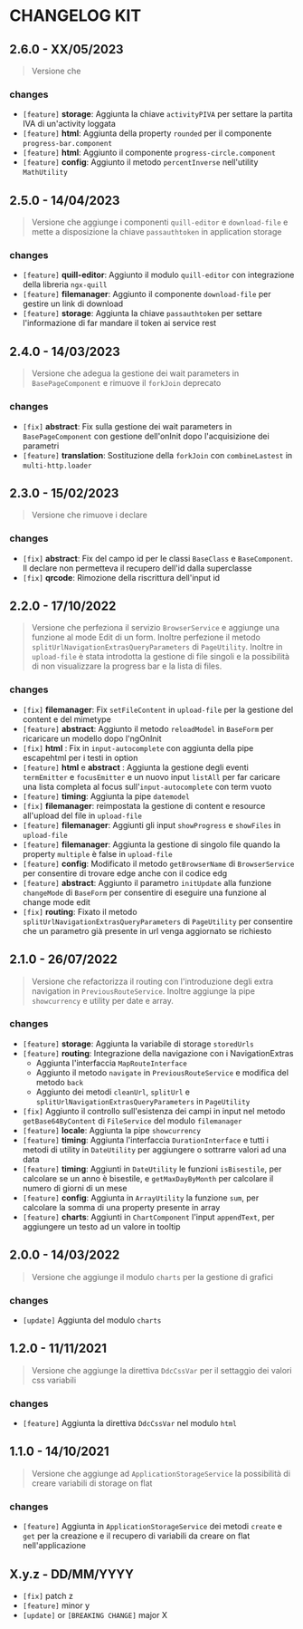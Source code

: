 # CHANGELOG KIT

## 2.6.0 - XX/05/2023

> Versione che

### changes

- `[feature]` **storage**: Aggiunta la chiave `activityPIVA` per settare la partita IVA di un'activity loggata
- `[feature]` **html**: Aggiunta della property `rounded` per il componente `progress-bar.component`
- `[feature]` **html**: Aggiunto il componente `progress-circle.component`
- `[feature]` **config**: Aggiunto il metodo `percentInverse` nell'utility `MathUtility`

## 2.5.0 - 14/04/2023

> Versione che aggiunge i componenti `quill-editor` e `download-file` e mette a disposizione la chiave `passauthtoken` in application storage

### changes

- `[feature]` **quill-editor**: Aggiunto il modulo `quill-editor` con integrazione della libreria `ngx-quill`
- `[feature]` **filemanager**: Aggiunto il componente `download-file` per gestire un link di download
- `[feature]` **storage**: Aggiunta la chiave `passauthtoken` per settare l'informazione di far mandare il token ai service rest

## 2.4.0 - 14/03/2023

> Versione che adegua la gestione dei wait parameters in `BasePageComponent` e rimuove il `forkJoin` deprecato

### changes

- `[fix]` **abstract**: Fix sulla gestione dei wait parameters in `BasePageComponent` con gestione dell'onInit dopo l'acquisizione dei parametri
- `[feature]` **translation**: Sostituzione della `forkJoin` con `combineLastest` in `multi-http.loader`

## 2.3.0 - 15/02/2023

> Versione che rimuove i declare

### changes

- `[fix]` **abstract**: Fix del campo id per le classi `BaseClass` e `BaseComponent`. Il declare non permetteva il recupero dell'id dalla superclasse
- `[fix]` **qrcode**: Rimozione della riscrittura dell'input id

## 2.2.0 - 17/10/2022

> Versione che perfeziona il servizio `BrowserService` e aggiunge una funzione al mode Edit di un form.
> Inoltre perfezione il metodo `splitUrlNavigationExtrasQueryParameters` di `PageUtility`.
> Inoltre in `upload-file` è stata introdotta la gestione di file singoli e la possibilità di non visualizzare la progress bar e la lista di files.

### changes

- `[fix]` **filemanager**: Fix `setFileContent` in `upload-file` per la gestione del content e del mimetype
- `[feature]` **abstract**: Aggiunto il metodo `reloadModel` in `BaseForm` per ricaricare un modello dopo l'ngOnInit
- `[fix]` **html** : Fix in `input-autocomplete` con aggiunta della pipe escapehtml per i testi in option
- `[feature]` **html** e **abstract** : Aggiunta la gestione degli eventi `termEmitter` e `focusEmitter` e un nuovo input `listAll` per far caricare una lista completa al focus sull'`input-autocomplete` con term vuoto
- `[feature]` **timing**: Aggiunta la pipe `datemodel`
- `[fix]` **filemanager**: reimpostata la gestione di content e resource all'upload del file in `upload-file`
- `[feature]` **filemanager**: Aggiunti gli input `showProgress` e `showFiles` in `upload-file`
- `[feature]` **filemanager**: Aggiunta la gestione di singolo file quando la property `multiple` è false in `upload-file`
- `[feature]` **config**: Modificato il metodo `getBrowserName` di `BrowserService` per consentire di trovare edge anche con il codice edg
- `[feature]` **abstract**: Aggiunto il parametro `initUpdate` alla funzione `changeMode` di `BaseForm` per consentire di eseguire una funzione al change mode edit
- `[fix]` **routing**: Fixato il metodo `splitUrlNavigationExtrasQueryParameters` di `PageUtility` per consentire che un parametro già presente in url venga aggiornato se richiesto

## 2.1.0 - 26/07/2022

> Versione che refactorizza il routing con l'introduzione degli extra navigation in `PreviousRouteService`. Inoltre aggiunge la pipe `showcurrency` e utility per date e array.

### changes

- `[feature]` **storage**: Aggiunta la variabile di storage `storedUrls`
- `[feature]` **routing**: Integrazione della navigazione con i NavigationExtras
  - Aggiunta l'interfaccia `MapRouteInterface`
  - Aggiunto il metodo `navigate` in `PreviousRouteService` e modifica del metodo `back`
  - Aggiunto dei metodi `cleanUrl`, `splitUrl` e `splitUrlNavigationExtrasQueryParameters` in `PageUtility`
- `[fix]` Aggiunto il controllo sull'esistenza dei campi in input nel metodo `getBase64ByContent` di `FileService` del modulo `filemanager`
- `[feature]` **locale**: Aggiunta la pipe `showcurrency`
- `[feature]` **timing**: Aggiunta l'interfaccia `DurationInterface` e tutti i metodi di utility in `DateUtility` per aggiungere o sottrarre valori ad una data
- `[feature]` **timing**: Aggiunti in `DateUtility` le funzioni `isBisestile`, per calcolare se un anno è bisestile, e `getMaxDayByMonth` per calcolare il numero di giorni di un mese
- `[feature]` **config**: Aggiunta in `ArrayUtility` la funzione `sum`, per calcolare la somma di una property presente in array
- `[feature]` **charts**: Aggiunti in `ChartComponent` l'input `appendText`, per aggiungere un testo ad un valore in tooltip

## 2.0.0 - 14/03/2022

> Versione che aggiunge il modulo `charts` per la gestione di grafici

### changes

- `[update]` Aggiunta del modulo `charts`

## 1.2.0 - 11/11/2021

> Versione che aggiunge la direttiva `DdcCssVar` per il settaggio dei valori css variabili

### changes

- `[feature]` Aggiunta la direttiva `DdcCssVar` nel modulo `html`

## 1.1.0 - 14/10/2021

> Versione che aggiunge ad `ApplicationStorageService` la possibilità di creare variabili di storage on flat

### changes

- `[feature]` Aggiunta in `ApplicationStorageService` dei metodi `create` e `get` per la creazione e il recupero di variabili da creare on flat nell'applicazione

## X.y.z - DD/MM/YYYY

- `[fix]` patch z
- `[feature]` minor y
- `[update]` or `[BREAKING CHANGE]` major X
